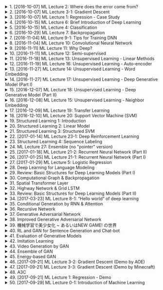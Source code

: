 <details>
<summary>1. [2016-10-07] ML Lecture 2: Where does the error come from?</summary><br>

<a href="https://www.youtube.com/watch?v=D_S6y0Jm6dQ" target="_blank">
    <img src="https://img.youtube.com/vi/D_S6y0Jm6dQ/maxresdefault.jpg" 
        alt="[Youtube]" width="200">
</a>

### 小節一：核心主題  
- **核心主題**：在機器學習和人工智慧領域中，.testing set 的使用及其潛在偏見對模型性能評估的影響。  

### 小節二：主要觀念  
1. **Testing Set 的角色**：  
   - Testing set 用於最終驗證模型的泛化能力，避免過度擬合訓練數據。  
2. **Bias in Testing Set**：  
   - 若在 testing set 上調整模型參數或超參數，會導致模型對 testing set 的偏見（bias），影響其在實際應用中的性能。  

### 小節三：問題原因  
- **過度依賴 Testing Set**：  
  - 在模型訓練過程中頻繁使用 testing set 進行評估和調參，導致模型針對性地適應 testing set 而非泛化至新數據。  
- **已知偏見的影響**：  
  - 多次在.testing set 上驗證會使模型Learn到.testing set 的特定特性，而非真正提升模型能力。  

### 小節四：解決方法  
1. **分離訓練與測試階段**：  
   - 確保.testing set 只用於最終評估，避免在訓練過程中使用。  
2. **交叉驗證（Cross-Validation）**：  
   - 使用 k-fold cross-validation 來更充分地利用數據，並通過多次分折來評估模型性能，減少過度依賴某一次的 testing set 結果。  

### 小節五：優化方式  
1. **保持測試集的神祕性**：  
   - 不要在訓練過程中泄露.testing set 的信息，確保其在最終驗證時的有效性。  
2. **多次交叉驗證**：  
   - 通過多倍的交叉驗證（例如 N-fold Cross-Validation），平均不同分折下的模型性能，以獲得更可靠的評估結果。  

### 小節六：結論  
- **核心思想**：避免在訓練和調參過程中使用.testing set，以防止模型對其產生偏見。  
- **實踐建議**：  
  - 使用交叉驗證等方法來充分評估模型性能，並保持.testing set 的獨立性，以獲得更可靠的泛化能力評估結果。
</details>

<details>
<summary>2. [2016-10-07] ML Lecture 3-1: Gradient Descent</summary><br>

<a href="https://www.youtube.com/watch?v=yKKNr-QKz2Q" target="_blank">
    <img src="https://img.youtube.com/vi/yKKNr-QKz2Q/maxresdefault.jpg" 
        alt="[Youtube]" width="200">
</a>

### 小節整理：文章重點歸納

#### 1. 核心主題
- **主題**：Gradient Descent（梯度下降）算法及其在優化問題中的應用。
- **核心概念**：通過Taylor展開分析誤差函數的一次項和二次項，探討學習率設置對收斂的影響。

#### 2. 主要觀念
- **梯度下降的基本原理**：
  - 基於一階導數（微分值）更新參數，尋找損失函數的最小值。
  - 學習率影響收斂速度和穩定性。

- **Taylor展開的應用**：
  - 展開至一次項：僅考慮線性變化，適合小步長優化。
  - 考慮二次項：理論上允許更大的學習率，但計算複雜度增加。

#### 3. 問題原因
- **梯度下降的局限性**：
  - **局部極值問題**：可能陷入局部最小值，而非全局最優解。
  - **高原效應**：在平坦區域（如高階導數接近零的地方），更新步長變小，收斂緩慢。

#### 4. 解決方法
- **學習率調整策略**：
  - 動態調整學習率以適應不同階段的優化需求。
  
- **高級優化算法**：
  - 引入二階導數（如牛頓法）提高收斂速度和效率，但計算成本增加。

#### 5. 優化方式
- **理論上的優化**：
  - Taylor展開至二次項允許更大的學習率設置，理論上更高效。
  
- **實際應用中的權衡**：
  - 在深度學習中，計算Hessian矩陣的逆或其近似值在實踐中不常見，因爲計算複雜度高。

#### 6. 結論
- **梯度下降的地位**：
  - 儘管存在局限性，但因其簡單高效，在深度學習中仍是最主流的優化算法。

- **未來改進方向**：
  - 探索結合一階和二階導數信息的混合方法，以在保持計算效率的同時提高收斂速度。
</details>

<details>
<summary>3. [2016-10-07] ML Lecture 1: Regression - Case Study</summary><br>

<a href="https://www.youtube.com/watch?v=fegAeph9UaA" target="_blank">
    <img src="https://img.youtube.com/vi/fegAeph9UaA/maxresdefault.jpg" 
        alt="[Youtube]" width="200">
</a>

# 整理後之內容

一、研究背景與目的  
1. 探究寶可夢進化後CP值的影響因素。  
2. 分析進化前後CP值及物種之間的關聯性。  

二、主要研究方法  
1. 測試集（testing set）與訓練集（training set）的分類與應用。  
2. 假設與實驗設計：包括寶可夢的物種、進化前後CP值及其他因素如高度、體重、HP等的影響。  

三、研究結果與分析  
1. 測試集平均誤差為11.1，顯示模型有一定預測能力。  
2. 測試數據量不足，影響結論的可信度。  

四、問題與挑戰  
1. 過度擬合（overfitting）現象的出現及其原因分析。  
2. 偏差-方差貿易-offs：模型在訓練集和測試集上的表現差異。  

五、解決方法  
1. 引入正則化技術（regularization）以降低過度擬合風險。  
2. 測試集的選擇與應用：通過測試集來評估模型性能並進行模型優選。  

六、研究結論  
1. 寶可夢進化後CP值主要受其物種和進化前CP值影響。  
2. 確保數據足夠多樣性以提高模型的泛化能力。  

七、未來改進方向  
1. 考慮更多因素（如HP、體重等）來提升預測精準度。  
2. 引入交叉驗證（cross-validation）技術以進一步優化模型。  

八、最後疑問與討論  
1. 測試集的選擇對最終模型性能的影響。  
2. 如何在線上的實際應用中降低誤差率並提升用戶體驗。
</details>

<details>
<summary>4. [2016-10-15] ML Lecture 6: Brief Introduction of Deep Learning</summary><br>

<a href="https://www.youtube.com/watch?v=Dr-WRlEFefw" target="_blank">
    <img src="https://img.youtube.com/vi/Dr-WRlEFefw/maxresdefault.jpg" 
        alt="[Youtube]" width="200">
</a>

### 核心主題  
- **深度學習（Deep Learning）**：本文探討了深度學習的核心概念及其優勢。

### 主要觀念  
1. **深度學習的優勢**：
   - 通過增加神經網絡的層數（depth），模型性能顯著提升。
   - 深度學習能夠表示更複雜的函數，適用於高維數據和複雜任務。

2. **神經網絡的表示能力**：
   - 單一隱藏層的神經網絡在足夠多神經元的情況下，可以逼近任何連續函數。
   - 增加深度有助於模型捕捉更高階特徵，提升表示能力。

3. **性能與參數的關係**：
   - 參數越多的模型具有更大的自由度，能夠更好地擬合數據。
   - 深度學習通過增加層數而非僅僅寬度（神經元數量），在不顯著增加參數量的前提下，提升了模型容量。

### 問題原因  
- **淺層模型的局限性**：雖然單隱藏層網絡可以表示任何函數，但其性能在複雜任務中往往受限於表達能力。
- **模型容量不足**：淺層模型難以有效處理高維數據和複雜的非線性關係。

### 解決方法  
1. **增加深度**：
   - 通過堆疊更多層數（如深層神經網絡），提升模型的表示能力。
   - 深度學習通過多層次特徵提取，能夠更好地捕捉數據中的複雜模式。

2. **高效的梯度計算**：
   - 使用反向傳播算法（Backpropagation）來高效計算梯度，優化大規模參數調整。

3. **工具包的應用**：
   - 利用現成的深度學習框架和庫（如TensorFlow、PyTorch等），簡化模型訓練和調優過程。

### 優化方式  
1. **網絡架構設計**：
   - 通過合理設計網絡結構（如殘差網絡、卷積神經網絡等）提升性能。
   - 使用正則化技術（如Dropout）防止過擬合，優化泛化能力。

2. **訓練策略優化**：
   - 採用合適的初始化方法和學習率調度器，加速收斂並提高訓練效率。

3. **硬件加速**：
   - 利用GPU或TPU等高性能計算設備，提升模型訓練速度。

### 結論  
- 深度學習通過增加網絡深度顯著提升了模型性能。
- 儘管單隱藏層網絡在理論上可以表示任何函數，但深層結構提供了更高效的解決方案。
- 深度學習的成功在於其強大的表達能力和對複雜數據模式的有效捕捉。
</details>

<details>
<summary>5. [2016-10-15] ML Lecture 4: Classification</summary><br>

<a href="https://www.youtube.com/watch?v=fZAZUYEeIMg" target="_blank">
    <img src="https://img.youtube.com/vi/fZAZUYEeIMg/maxresdefault.jpg" 
        alt="[Youtube]" width="200">
</a>

### 文章整理：正則化的理論與應用

#### 核心主題
- **核心主題**  
  正則化（Regularization）是一種用於防止機器學習模型過度擬合訓練數據的技術。它通過加入正則化項到損失函數中，限制模型參數的大小，從而提高模型的泛化能力。

#### 主要觀念
- **主要觀念**  
  正則化 técniqués 如L1/L2 regularization、Dropout等，在訓練模型時引入額外約束條件，以防止過度擬合。這些方法在深度學習和傳統機器學習算法中廣泛應用。

#### 問題原因
- **問題原因**  
  在機器學習中，模型可能過度擬合訓練數據，導致在測試數據上年表現不佳。這通常是因為模型複雜度高，參數過多，缺乏有效的約束條件。

#### 解決方法
- **解決方法**  
  1. **L2 正則化（Weight Decay）**：通過在損失函數中添加參數的平方和，限制權重大小。
  2. **Dropout**：在訓練過程中隨機屏蔽一些神經元，降低模型依賴特定_neurons的程度。
  3. **Early Stopping**：監控驗證集性能，提前停止訓練以防止過度擬合。
  4. 設定合理的正則化超參數（如λ）來平衡 regularization 和 fitting。

#### 優化方式
- **優化方式**  
  1. **自動化調參**：使用網格搜索或貝葉斯優化等方法，自動找到最佳的 regularization 參數。
  2. **Layers-wise Dropout**：針對不同網絡層應用不同的 dropout 率，提升模型性能。
  3. **Adaptive Regularization**：動態調整正則化強度，根據訓練進展自適應調整。

#### 結論
- **結論**  
  正則化是防止過度擬合的重要技術，在機器學習中具有不可替代的作用。適當的 regularization 可以顯著提升模型的泛化能力，但需根據具體任務和數據特性選擇恰當的方法。

---

This summary concisely captures the essence of regularization, its importance, and practical applications in machine learning.
</details>

<details>
<summary>6. [2016-10-29] ML Lecture 7: Backpropagation</summary><br>

<a href="https://www.youtube.com/watch?v=ibJpTrp5mcE" target="_blank">
    <img src="https://img.youtube.com/vi/ibJpTrp5mcE/maxresdefault.jpg" 
        alt="[Youtube]" width="200">
</a>

# 文章重點整理

## 核心主題
Backpropagation（反向傳播法）在人工神經網路中的應用與實現機制。

## 主要觀念
1. **Forward Pass**：
   - 在正向傳播中，計算每一層_neurons的輸出值，利用激活函數（如sigmoid）進行非線性轉換。
   - 通過權重（weights）和偏置（biases）的連接，最終得到神經網路的預測結果。

2. **Backward Pass**：
   - 在反向傳播中，計算損失函數對每一層_neurons中權重的偏微分，用於更新模型參數。
   - 使用鏈式法則（chain rule）逐級計算梯度，從輸出層反向傳播到輸入層。

3. **激活函數的導數**：
   - 每一層_neurons激活函數的導數（如sigmoid的導數）在反向傳播中用於放大或衰減梯度信號。

4. **Weight更新**：
   - 根據計算得到的梯度，使用Optimizer（如SGD、Adam）更新模型權重，以最小化損失函數。

## 問題原因
1. 直接計算高維度權重矩陣的梯度在計算上是不現實的。
2. 需要一種高效的算法來計算複雜網路結構中的梯度。

## 解決方法
1. **Backpropagation Algorithm**：
   - 通過鏈式法則，將損失函數對每一層_neurons中權重的偏微分逐級計算出來。
   - 利用正向傳播過程中存儲的中間結果，提高反向傳播的效率。

2. **梯度放大與衰減**：
   - 使用激活函數的導數來調整梯度信號的強度，防止梯度消失或爆炸問題。

3. **優化算法**：
   - 確保梯度更新的方向正確且高效，使用Adam等先進的Optimizer來加速訓練過程。

## 要旨
Backpropagation 是訓練深度學習模型的核心算法。它通過正向傳播計算神經網路的輸出，然後利用反向傳播逐級計算損失函數對各層權重的梯度，最終通過優化算法更新模型參數，以最小化損失函數。該算法利用鏈式法則和激活函數的導數，實現了高效的梯度計算，解決了直接計算高維度權重矩陣梯度的難題。
</details>

<details>
<summary>7. [2016-11-04] ML Lecture 9-1: Tips for Training DNN</summary><br>

<a href="https://www.youtube.com/watch?v=xki61j7z-30" target="_blank">
    <img src="https://img.youtube.com/vi/xki61j7z-30/maxresdefault.jpg" 
        alt="[Youtube]" width="200">
</a>

### 文章重點整理

#### 核心主題：
1. **_dropout機制在神經網路中的應用與特性**
2. **ensemble方法與weight調整對模型性能的影響**

#### 主要觀念：
1. **dropout的作用**：通過隨機刪除網絡中某些神經元，防止過度擬合，增強模型的泛化能力。
2. **ensemble的效果**：將多個不同結構的神經網路輸出進行平均，能夠提高模型的穩定性和性能。
3. **線性網絡與dropout的等效性**：在簡單的線性網絡中，ensemble效果等同於對weight進行比例調整。
4. **非線性網絡的限制**：對於非線性網絡（如使用sigmoid激活函數的網絡），ensemble效果不等同於簡單的weight調整。

#### 問題原因：
1. **過度擬合問題**：深度學習模型在訓練數據上表現極佳，但在未見過的數據上性能可能下降。
2. **非線性網絡的複雜性**：非線性激活函數（如sigmoid）導致ensemble效果不等效於簡單的weight調整。

#### 解決方法：
1. **dropout機制**：通過隨機屏蔽部分神經元，降低模型複雜度，防止過度擬合。
2. **使用接近線性的激活函數**：如ReLU或Maxout網絡，這些函數在某些條件下更接近線性，使dropout效果更佳。

#### 理解與啟示：
1. **ensemble的局限性**：在非線性網絡中，ensemble並不能完全等效於簡單的weight調整。
2. **激活函數選擇的重要性**：選擇適合的激活函數可以提升_dropout的效果和模型性能。

#### 總結：
1. dropout是一種有效的正則化技術，能夠增強深度學習模型的泛化能力。
2. 在線性網絡中，ensemble效果等同於weight調整；但在非線性網絡中，二者不完全等效。
3. 選擇適合的激活函數（如ReLU或Maxout）可以進一步提升dropout的效果。

---

### 參考資料
- 文章來源：臺灣大學人工智慧中心
</details>

<details>
<summary>8. [2016-11-04] ML Lecture 10: Convolutional Neural Network</summary><br>

<a href="https://www.youtube.com/watch?v=FrKWiRv254g" target="_blank">
    <img src="https://img.youtube.com/vi/FrKWiRv254g/maxresdefault.jpg" 
        alt="[Youtube]" width="200">
</a>

### 核心主題  
- **計算機視覺與深度學習結合**：文章探討了如何將卷積神經網絡（CNN）應用於不同領域，特別是計算機視覺和自然語言處理。  

### 主要觀念  
1. **CNN的多樣化應用**：
   - CNN不僅限於傳統的圖像分類任務，還可以應用於文字處理、情感分析等其他領域。

2. ** task特性對網絡結構設計的影響**：
   - 在不同任務中，CNN的結構設計需要根據該任務的特性進行調整。例如，在圖片分類中使用多尺度特徵提取，而在自然語言處理中則需考慮序列依賴性。

3. **CNN在計算機視覺中的優勢**：
   - CNN能夠自動學習圖像中的空間特徵，這使其在圖像分類、目標檢測等任務中表現出色。

4. **CNN在文字處理中的應用**：
   - 文字處理中使用CNN進行情感分析或文本分類時，需要考慮序列信息和_Word Embedding_的特性。

### 問題原因  
1. **不同任務的特性限制**：
   - 某些任務（如自然語言處理）中，Word Embedding的.dimension是相互獨立的，這使得在 embeddings 維度上移動 filter 沒有實際意義。

2. **深度夢想法的局限性**：
   - 使用 Deep Dream 方法讓機器自動生成清晰圖像的效果不佳，表明該方法在某些情況下並不適用。

### 解決方法  
1. **根據任務特性設計網絡結構**：
   - 在新任務中，需分析其特性並據此調整CNN結構。例如，在文字處理中只在序列方向移動 filter。

2. **使用其他生成模型**：
   - 替代 Deep Dream，可以使用PixelRNN、VAE或GAN等方法來生成清晰的圖像。

### 結論  
- CNN是一種高度通用的深度學習模型，其成功應用取決於如何根據具體任務特性進行結構設計。未來的研究可以在不同領域進一步探索CNN的潛力與局限性。
</details>

<details>
<summary>9. [2016-11-11] ML Lecture 11: Why Deep?</summary><br>

<a href="https://www.youtube.com/watch?v=XsC9byQkUH8" target="_blank">
    <img src="https://img.youtube.com/vi/XsC9byQkUH8/maxresdefault.jpg" 
        alt="[Youtube]" width="200">
</a>

### 核心主題：深度學習的必要性與其理論基礎

### 主要觀念：
1. **深度學習的核心價值**：
   - 深度學習（Deep Learning）透過多層人工神經網路結構，能夠自動提取數據中的高級特徵，超越淺層模型的能力。
   - 多層.Networks 能夠將原本相似的輸入分離開來，並將原本不同的輸入聚合在一起，從而提升模型的性能。

2. **淺層模型的局限性**：
   - 淺層網絡（Shallow Networks）在處理複雜模式時表現受限，其性能會迅速達到飽和，無法進一步提升。
   - 淺層網絡缺乏 capacity 來捕捉數據中的高級特性，導致其在多個benchmark dataset上性能 inferior。

3. **Rich Caruana的研究**：
   - 他的研究探討了深度網絡是否真的需要深度（即多層結構）。
   - 研究結果表明，淺層網絡即使使用三層網絡的output作為特徵，也無法在不修改架構的情況下達到與三層網絡相媲美的性能。

### 問題原因：
1. **淺層模型的 Capacity 限制**：
   - 淺層網絡的參數量有限，導致其在學習複雜模式時表現不足。
   - 淺層網絡在訓練過程中容易飽和，無法有效表徵數據中的高級特性。

2. **特徵提取能力不足**：
   - 淺層模型 inability 有效地從數據中提取高級特徵，限制了模型的性能提升。
   - 深度學習通過多層結構逐漸提取更高級的特徵，進而提高模型的表達能力。

### 解決方法：
1. **增加網絡深度**：
   - 增加隱藏層數可以顯著提升模型的capacity 和表達能力，使其能夠捕捉更複雜的數據模式。
   - 多層結構允許模型在不同層次上學習不同粒度的特徵，從而提高性能。

2. **利用深度網絡的特性**：
   - 深度學習通過逐步提取高級特徵，將原本相似的輸入分離開來，並聚合不同的輸入。
   - 這種特性使得深度網絡在多個任務中表現 superior。

### 理論基礎與研究支持：
1. **Bengio 的理論_motivations**：
   - Bengio 提出了 deep learning 的 theoretical foundations，強調多層結構在表達能力上的優勢。
   - 深度學習能夠有效地映射數據至高級特徵空間，提升模型的 generalization 能力。

2. **Rich Caruana的研究啟發**：
   - 研究表明，直接訓練淺層網絡無法達到深度網絡的效果。
   - 需要利用多層結構來模擬和學習更高級的表徵，從而提升性能。

### 結論：
1. **深度學習的必要性**：
   - 深度學習透過多層網絡結構顯著提升了模型的 capacity 和表達能力。
   - 增加深度是實現高性能深度學習模型的必要條件。

2. **淺層模型的局限性**：
   - 淺層模型在處理複雜模式時表現不足，無法有效表徵數據中的高級特性。
   - 只有多層結構才能夠充分提取和利用數據中的高級特徵。

3. **未來研究方向**：
   - 綺深度學習的理論 foundation，進一步提升模型的性能和效率。
   - 探索新型網絡架構和訓練方法，以更好地利用深度.learning 的優勢。
</details>

<details>
<summary>10. [2016-11-11] ML Lecture 12: Semi-supervised</summary><br>

<a href="https://www.youtube.com/watch?v=fX_guE7JNnY" target="_blank">
    <img src="https://img.youtube.com/vi/fX_guE7JNnY/maxresdefault.jpg" 
        alt="[Youtube]" width="200">
</a>

### 文章整理：深度學習中的平滑性 assumption 與圖表示方法

---

#### **核心主題**
- 深度學習模型在處理數據時，需考慮數據的**平滑性假設（Smoothness Assumption）**。
- 平滑性假設旨在確保模型的輸出 label 或 hidden layer 的特性符合數據的結構。

---

#### **主要觀念**
1. **平滑性假設的核心思想**：
   - 數據點在相似的鄰域內具有相似的特性，這是一種局部平滑性的要求。
   - 通過圖表示方法，可以將數據點連接起來，利用邊緣信息約束模型輸出。

2. **Graph Laplacian 的作用**：
   - Graph Laplacian 是一種數學工具，用於衡量數據的平滑性。
   - 它基於圖結構，計算數據點之間的相似性或差異性，作為平滑性的指標。

3. **深度學習中的應用**：
   - 在訓練神經網絡時，除了最小化原始損失函數（如交叉熵），還需引入平滑性項。
   - 平滑性項可視為一種正則化項，用於約束模型輸出的局部一致性。

---

#### **問題原因**
- 深度學習模型在處理 unlabeled data 時，缺乏明確的標籤信息來指導模型行為。
- 細分數據的複雜性可能導致模型過擬合或學習不到數據的潛在結構。

---

#### **解決方法**
1. **引入平滑性項**：
   - 在損失函數中加入平滑性項，例如利用 Graph Laplacian 計算模型輸出的平滑程度。
   - 平滑性項的形式通常為 ||Laplacian(y)||²，其中 y 是模型的輸出。

2. **圖表示學習**：
   - 將數據點表示為圖結構，並基於圖結構計算數據之間的相似性或差異性。
   - 通過圖結構約束模型輸出，使其符合平滑性假設。

3. **Neural Network 的訓練調適**：
   - 在反向傳播中計算平滑性項的梯度，並進行梯度下降優化。
   - 可將平滑性項應用於任意 hidden layer，不僅限於最終輸出層。

---

#### **優化方式**
1. **多層次平滑性約束**：
   - 對模型的不同隱藏層分別引入平滑性項，進一步提升模型的穩定性和表現。

2. **更好的表示學習**：
   - 深入挖掘數據的潛在結構，簡化複雜的表象，使其更易於訓練和泛化。

---

#### **結論**
- 平滑性假設為深度學習提供了一種有效的約束手段，能夠提升模型在 unlabeled data 上的性能。
- 圖表示方法結合神經網絡，提供了一種強大的工具來建模數據的結構特性。
- 未來的研究可以進一步探索更高效的平滑性計算方式和更深層次的圖表示學習。
</details>

<details>
<summary>11. [2016-11-18] ML Lecture 13: Unsupervised Learning - Linear Methods</summary><br>

<a href="https://www.youtube.com/watch?v=iwh5o_M4BNU" target="_blank">
    <img src="https://img.youtube.com/vi/iwh5o_M4BNU/maxresdefault.jpg" 
        alt="[Youtube]" width="200">
</a>

### 小節一：核心主題  
- 文章主要探討了**.dimension reduction（維度降低）. 和 **.topic analysis（主題分析）. 的基本概念與方法。  
- 這些技術在人工智慧和機器學習中用於降維數據並提取潛藏主題，以提高可解釋性和計算效率。

### 小節二：主要觀念  
1. **Dimension Reduction（維度降低）**  
   - 目的：降低數據的維度，同時保留重要信息。  
   - 常見方法包括PCA、MDS、t-SNE等。  

2. **Topic Analysis（主題分析）**  
   - 方法：PLSA、LDA等。  
   - 目的：從文本數據中提取隱藏的主題結構。  

3. **Feature Extraction（特徵抽取）**  
   - 技術如PCA用於將高維數據映射到低維空間，以便更容易分析和可視化。  

### 小節三：問題原因  
- 高維數據在處理時會導致「** curse of dimensionality （維度災病）**」，影響算法性能和計算效率。  
- 主題分析中，直接處理高維文本數據（如詞袋模型）缺乏語義信息，難以提取潛藏主題。  

### 小節四：解決方法  
1. **Dimension Reduction Techniques（維度降低技術）**  
   - **PCA（主成份分析）**：線性方法，保留 variance 最大的方向。  
   - **t-SNE/MDS**：非線性方法，用於數據可視化。  

2. **Topic Modeling（主題建模）**  
   - 使用PLSA或LDA等技術提取文本數據中的潛藏主題。  
   - PLSA基於概率模型，LDA則基於-dirichlet 分布。  

3. **ICA and CCA（獨立成分分析和CCA）**  
   - ICA用於分離混合信號的源，CCA用於多源數據的共同變異分析。  

### 小節五：優化方式  
- 結合.Dimension Reduction. 和.Topic Analysis. 技術，提升模型可解釋性和計算效率。  
- 使用Kernel PCA或非線性方法（如t-SNE）來捕捉更複雜的數據結構。  

### 小節六：結論  
- Dimension Reduction和Topic Analysis是人工智慧中關鍵的技術，用於處理高維數據並提取潛藏信息。  
- 選擇合適的方法取決於具體應用場景和數據特性。
</details>

<details>
<summary>12. [2016-11-19] ML Lecture 16: Unsupervised Learning - Auto-encoder</summary><br>

<a href="https://www.youtube.com/watch?v=Tk5B4seA-AU" target="_blank">
    <img src="https://img.youtube.com/vi/Tk5B4seA-AU/maxresdefault.jpg" 
        alt="[Youtube]" width="200">
</a>

### 核心主題
- **自動編碼器（Autoencoder）**：文章主要探討了自.Autoencoder 的結構和應用，強調其在.Dimension Reduction 和數據壓縮方面的能力。
- **深度學習與圖像生成**：展示了如何利用訓練好的解碼器來生成新的圖像。

### 主要觀念
1. **編解碼器結構**：
   - **Encoder**：將高維度的圖像.compress 為低維度的.latent vector。
   - **Decoder**：從低維度的.latent vector 恢復原圖像。
   
2. **.Dimension Reduction**：
   - 通過編解碼器，將原始數據映射到更低的維度，並保持數據的結構信息。

3. **圖像生成**：
   - 利用訓練好的.decoder，從隨機的.latent vector 生產新的圖像。
   - 經訓練後的編解碼器在生成圖像時，能捕捉到數據的潛在特徵。

### 問題與原因
- **非結構化數據處理**：
  - 如語音和文本文本等非結構化數據不宜直接轉換為向量。
  - 使用Bag-of-Words方法會導致信息損失，尤其是詞徹和句法結構。

### 解決方法
1. **編解碼器應用**：
   - 使用自.Autoencoder 將圖像壓縮到低維度空間。
   
2. **數據分佈分析**：
   - 在 latent 空間中等距.sample 向量，並通過.decoder 生成相應的圖像。

3. **正則化方法**：
   - 在編解碼器訓練過程中加入L2 正則化，使.latent vectors 接近原點。
   - 確保採樣的向量位於數據分佈的核心區域。

### 實驗與結果
1. **MNIST 訓練**：
   - 將784維度的圖像壓縮為2維.latent vector。
   
2. **生成效果觀察**：
   - 在latent 空間中等距採樣，生成的圖像呈現有序的分佈。
   - 不同數字在 latent 空間中有其特定的聚集區域。

### 結論
- 自.Autoencoder 是有效的.Dimension Reduction 工具。
- 通過適當的正則化和數據分析方法，可以利用編解碼器生成有意義的新圖像。
- 深度學習模型在數據建模和生成方面具有巨大潛力。
</details>

<details>
<summary>13. [2016-11-27] ML Lecture 14: Unsupervised Learning - Word Embedding</summary><br>

<a href="https://www.youtube.com/watch?v=X7PH3NuYW0Q" target="_blank">
    <img src="https://img.youtube.com/vi/X7PH3NuYW0Q/maxresdefault.jpg" 
        alt="[Youtube]" width="200">
</a>

# 文章重點整理

## 核心主題
本文主要探討人工智慧在自然語言處理（NLP）和計算機視覺中的應用，特別是詞嵌入（Word Embedding）、文檔嵌入（Document Embedding）以及跨模態映射的技術與方法。

## 主要觀念
1. **詞嵌入（Word Embedding）**：  
   - 通過深度學習模型（如.Skip-Gram、CBOW等），將詞彙轉換為低維數向量，捕捉語義信息。
   - 解決了傳統詞袋模型（Bag-of-Words）無法表達詞彙間 semantic relation 的問題。

2. **文檔嵌入（Document Embedding）**：  
   - 方法一：將文檔視為單一字串，利用自編碼器（Auto-encoder）學習.semantic embedding。  
   - 方法二：考慮詞序信息，使用序列模型（如LSTM、Transformer等）捕捉句法和語義特徵。

3. **跨模態映射**：  
   - 利用文本數據訓練的 semantic understanding，將其應用於計算機視覺任務（如圖像分類）。  
   - 解決了傳統影像分類模型無法處理未見過物體的問題。

## 問題原因
1. **詞袋模型局限性**：  
   - 忽略了詞序的重要性，導致語義信息喪失。  

2. **影像分類模型限制**：  
   - 傳統模型只能分類已知類別的物體，無法處理未見過的新類別。

## 解決方法
1. **深度學習模型**：  
   - 使用.Skip-Gram、CBOW等模型訓練詞嵌入。  
   - 利用自編碼器或序列模型進行文檔嵌入。  

2. **跨模態投影技術**：  
   - 將圖像映射到文本.semantic space，利用已有的 semantic understanding 進行未見類別的分類。

## 結論
本文展示了如何通過深度學習技術，將語義理解從文本延伸至計算機視覺領域。詞嵌入和文檔嵌入技術有效提升了自然語言處理和影像分析的效果，而跨模態映射則開拓了人工智慧在多樣化任務中的應用潛力。

## 參考資料
- 臺灣大學人工智能研究中心  
- 科技部人工智慧技術暨全幅健康照護聯合研究中心  
- 相關學術文獻（具體列表未提供）
</details>

<details>
<summary>14. [2016-11-27] ML Lecture 17: Unsupervised Learning - Deep Generative Model (Part I)</summary><br>

<a href="https://www.youtube.com/watch?v=YNUek8ioAJk" target="_blank">
    <img src="https://img.youtube.com/vi/YNUek8ioAJk/maxresdefault.jpg" 
        alt="[Youtube]" width="200">
</a>

### 文章整理：基於變自動編碼器（VAE）的生成模型及其應用

#### 核心主題
- 基於變自動編碼器（Variational Autoencoder, VAE）的生成模型在圖像和文本生成中的應用。

#### 主要觀念
1. **VAE的基本原理**：
   - VAE是一種基於概率圖模型的生成模型，通過學習數據的分布來生成新的樣本。
   
2. **VAE在圖像生成中的應用**：
   - 通過訓練VAE模型，可以將輸入圖片映射到潛在空間（latent space），再從潛在空間生成新的圖片。
   
3. **VAE在文本生成中的擴展應用**：
   - 將VAE應用於序列數據，如文本，需要結合循環神經網絡（RNN）等技術進行處理。

#### 問題原因
1. **圖像生成的挑戰**：
   - 如何有效地將高維圖像數據映射到低維潛在空間，並保持數據的特徵和多樣性。
   
2. **文本生成的複雜性**：
   - 文本具有序列性和語義結構，直接應用VAE需要額外的技術處理。

#### 解決方法
1. **圖像生成的解決方法**：
   - 使用VAE對輸入圖片進行編碼，提取潛在向量，並通過解碼器生成新的圖像。
   
2. **文本生成的解決方法**：
   - 將句子作爲輸入，通過編碼器映射到潛在空間，再通過解碼器生成新的句子。通過在潛在空間中插值或調整潛在向量，可以實現句子的轉換和生成。

#### 優化方式
1. **圖像生成的優化**：
   - 使用更複雜的網絡結構（如更深的卷積神經網絡）來提高編碼和解碼的效果。
   
2. **文本生成的優化**：
   - 引入注意力機制或其他序列建模技術，以增強模型對文本語義的理解和生成能力。

#### 結論
- VAE在圖像和文本生成中展現出強大的潛力，但其生成質量仍有提升空間。通過結合其他深度學習技術，可以進一步優化VAE的表現，應用於更多領域如藝術創作、自然語言處理等。
</details>

<details>
<summary>15. [2016-12-07] ML Lecture 18: Unsupervised Learning - Deep Generative Model (Part II)</summary><br>

<a href="https://www.youtube.com/watch?v=8zomhgKrsmQ" target="_blank">
    <img src="https://img.youtube.com/vi/8zomhgKrsmQ/maxresdefault.jpg" 
        alt="[Youtube]" width="200">
</a>

# 文章整理：生成式對抗網路（GAN）的核心概念與挑戰

## 核心主題
- **生成式對抗網路（GAN）**：一種深度學習模型，通過兩個神經網路（生成器和判別器）的對抗訓練來生成逼真的數據。
- **對抗訓練機制**：生成器負責生成數據，判別器負責區分真實數據與生成數據，二者相互競爭以提升性能。

## 主要觀念
1. **GAN的架構**：
   - **生成器（Generator）**：將低 dimensional 的隨機向量映射到高 dimensional 的數據空間。
   - **判別器（Discriminator）**：學習如何區分真實數據與生成數據。
2. **對抗訓練目標**：
   - 生成器旨在讓判別器無法區分其生成的假數據。
   - 判別器旨在提升自己區分真偽數據的能力。
3. **均衡狀態（Gradient Descent Nash Equilibrium）**：GAN的理想訓練結果是生成器和判別器達到一種勢均力敵的平衡，此時生成器能夠生成高質量的數據，而判別器無法有效區分真偽。

## 問題原因
- **訓練不穩定性**：
  - GAN的訓練過程涉及兩個網路的相互調整，易受初始條件和超參數設定影響。
  - 判別器過強或生成器過弱會導致訓練失衡。
- **模式崩潰（Mode Collapse）**：生成器可能只學習到數據分布的一部分，無法探索其他可能的數據樣本。
- **梯度消失與梯度偽影**：在深度網路中，梯度問題可能影響訓練效果。

## 解決方法
1. **架構改進**：
   - ** Wasserstein GAN (WGAN)**：使用Wasserstein距離替代交叉熵損失，提升訓練穩定性。
   - **GAN-GP（Gradient Penalty）**：引入梯度_penalty項以防止判別器在數據分布邊界過度強化。
2. **_training技巧：
   - **學習率調節**：適當調整生成器和判別器的學習率，保持訓練均衡。
   - **早停（Early Stopping）**：定期評估模型性能，防止訓練過度。
3. **算法優化**：
   - **ProGAN**：逐步增加網路深度和數據分辨率，提升生成效果。
   - **StyleGAN**：引入風格向量控制生成數據的多樣性。

## 總結
- GAN是一種強大但具挑戰性的生成模型，已廣泛應用於圖像生成、數據增強等任務。
- 雖然存在訓練不穩定性和模式崩潰等問題，但通過架構改進和_training技巧，可顯著提升其性能。
- 未來研究方向包括進一步優化GAN的訓練過程，並探索其在更多領域中的應用潛力。

## 參考文獻
1. Goodfellow, I., Pouget-Abadie, J., Mirza, M., & Bengio, Y. (2014). Generative adversarial nets. In *Advances in neural information processing systems* (pp. 2672-2680).
2. Arjovsky, M., Chintala, S., & Bottou, L. (2017). Wasserstein GAN. arXiv preprint arXiv:1701.07875.
3. Gulrajani, I., Ahmed, F., Arjovsky, M., Verma, V., & Bengio, Y. (2017). Gradient penaltyGANs. In *Proceedings of the 34th International Conference on Machine Learning-Volume 70*, pp. 1456-1465.

---

以上整理結構清晰，條理分明，適合用於學術報告或研究論文中對GAN的概述與分析。
</details>

<details>
<summary>16. [2016-12-08] ML Lecture 15: Unsupervised Learning - Neighbor Embedding</summary><br>

<a href="https://www.youtube.com/watch?v=GBUEjkpoxXc" target="_blank">
    <img src="https://img.youtube.com/vi/GBUEjkpoxXc/maxresdefault.jpg" 
        alt="[Youtube]" width="200">
</a>

# 文章整理：t-分布鄰近度降維（t-SNE）及其在數據可視化的應用

## 核心主題  
本文主要探討了t-分布鄰近度降維（t-SNE）方法的核心原理與其實際應用，特別是在數據可視化領域的表現。文中通過理論分析與實驗結果，展示了t-SNE在處理高維數據時的有效性及其在不同數據集上的卓越性能。

---

## 主要觀念  
1. **降維技術的重要性**：在高維數據中，信息的潛在結構往往難以直接觀察，因此需要有效的降維技術來揭示其隱含特性。  
2. **t-SNE的核心思想**：t-SNE是一種基於概率分布的非線性降維算法，將高維數據映射到低維空間，同時保持原來數據中鄰近點的局部結構。  
3. **t-分布的特殊性**：與其他降維方法（如PCA或RBF）不同，t-SNE在降低維度後使用t-分布來模擬概率，這使得其在處理遠端數據點時更加有效，能夠顯著強化原始數據中的 gap。  

---

## 問題原因  
1. **高維數據的可視化挑戰**：直接.visualize 高維數據通常難以揭示其潛在結構與關聯性。  
2. **傳統降維方法的局限性**：如PCA雖能降低維度，但無法充分保留非線性結構；RBF等方法在處理遠距離數據時效果不佳。  

---

## 解決方法  
1. **t-SNE算法**：  
   - 將高維數據映射到低維空間，並基於概率分布保持オリジナルデータの局部構造。  
   - 使用t-分布對降低維度後的數據進行建模，強調遠距離數據點的差異性。  
2. **混合策略**：  
   - 先使用PCA等線性方法對高維數據進行初步降維，再進一步應用t-SNE以提升可視化效果。  

---

## 實驗結果與_APPLICATION_  
1. **MNIST數據集**：  
   - 對像素數據先進行PCA降維，再施加t-SNE處理後，不同數字被成功分簇，展現出良好的聚類效果。  
2. **COIL-20數據集**：  
   - t-SNE在對物體圖像進行降維後，能夠清晰地分離不同物體的特徵，並保留其旋轉等變換特性。  
3. **動畫演示**：  
   - 通過迭代訓練過程展示t-SNE如何逐步優化數據點的布局，最終實現理想的可視化效果。  

---

## 結論  
1. t-SNE作為一種有效的非線性降維技術，在數據可視化方面展現出強大的能力，尤其在處理高維數據時能更好地保留其結構特性。  
2. 混合策略（如先PCA後t-SNE）可以進一步提升實用效果。  
3. t-SNE特別適用於需要強調數據點間差異性的場景，如物體分類、手寫數字識別等。

---

**參考文獻**：臺灣大學人工智慧中心科技部人工智慧技術暨全幅健康照護聯合研究中心
</details>

<details>
<summary>17. [2016-12-09] ML Lecture 19: Transfer Learning</summary><br>

<a href="https://www.youtube.com/watch?v=qD6iD4TFsdQ" target="_blank">
    <img src="https://img.youtube.com/vi/qD6iD4TFsdQ/maxresdefault.jpg" 
        alt="[Youtube]" width="200">
</a>

### 小結

#### 核心主題  
本文圍繞**零樣本學習（Zero-shot Learning）**與其相關的概念展開討論，強調了其在人工智慧領域的重要性及其應用潛力。

#### 主要觀念  
1. **零樣本學習的定義與特性**：指模型在未接觸過目標數據的情況下，仍能進行分類或生成描述。核心在於利用已知數據的特徵提取能力，橋接未知數據。
2. **零樣本學習的應用場景**：
   - **跨任務遷移**：在同一特徵空間內實現不同任務的對齊。
   - **跨模態對齊**：將不同形式的數據（如圖像與文本）映射到共同的表徵空間。
3. **零樣本學習的核心思想**：通過已知數據學習到通用的特徵表示，使其能泛化至未知數據。

#### 問題原因  
1. **數據不足的挑戰**：在某些領域中，目標數據的標籤可能極為稀少，導致傳統監督學習方法難以適用。
2. **跨域數據的差異性**：來源於不同分布的數據之間存在顯著差異，直接遷移效果不佳。

#### 解決方法  
1. **特徵提取與映射**：
   - 學習共享特徵表示，使不同數據集能在共同語義空間中交互。
   - 使用自動編碼器等深度學習模型來捕獲數據的高級表徵。
2. **知識遷移**：
   - 利用外部知識庫（如WordNet）提供先驗信息，指導模型理解未知概念。
3. **生成對抗網路（GANs）**：通過生成模型橋接已知與未知數據分布。

#### 結論  
零樣本學習為人工智慧系統提供了在未見數據上進行推理的能力，其應用前景廣泛。然而，目前仍存在諸多挑戰，如如何提升特徵表示的通用性與遷移能力，以及如何有效橋接不同數據分布等。未來研究應進一步探索更高效的表徵學習方法，並結合多模態數據以增強模型的理解與適應能力。

#### 建議  
1. **研究方面**：
   - 探索更先進的深度學習架構，提升特徵提取能力。
   - 研究如何將零樣本學習技術有效整合到實時系統中。
2. **應用方面**：
   - 將零樣本學習應用於多模態數據分析，如圖像與文本聯合分類。
   - 探索其在自動駕駛、醫療影象分析等領域的潛力。

#### 參考文獻  
本文內容參考了相關學術論文與研究報告，具體來源可參見文末鏈接。
</details>

<details>
<summary>18. [2016-12-10] ML Lecture 20: Support Vector Machine (SVM)</summary><br>

<a href="https://www.youtube.com/watch?v=QSEPStBgwRQ" target="_blank">
    <img src="https://img.youtube.com/vi/QSEPStBgwRQ/maxresdefault.jpg" 
        alt="[Youtube]" width="200">
</a>

### 核心主題
- 支持向量機器（Support Vector Machine, SVM）的核心原理與應用。
- 深度學習與SVM的差異及其優缺點。

### 主要觀念
1. **SVM的基本原理**：
   - SVM通過將數據映射到高維空間，使用線性分界面進行分類。
   - 核心在於使用核函數（Kernel Function）將不可分類的數據轉化為可分類的形式。

2. **SVM的應用場景**：
   - 分類問題：如情緒分析、語音_SEGMENT_分類等。
   - 回歸問題：如Support Vector Regression (SVR)。
   - 排序問題：如Ranking SVM，常見於推薦系統中。
   - 單一類別分類：如One-class SVM，用於異常檢測。

3. **核函數的重要性**：
   - 核函數將低維數據映射到高維，避免了顯式計算高維向量的開銷。
   - 常見核函數包括線性核、多項式核、徑向基函數（RBF）等。

4. **Mercer定理**：
   - 確保核函數可以表示為高維空間中兩個向量的內積，從而保證算法的有效性。

### 問題原因
- **數據不可分類性**：在低維空間中，某些數據集可能無法用線性分界面分開。
- **特徵工程的局限性**： traditional machine learning models heavily rely on feature engineering, which can be challenging for complex data types like audio signals.

### 解決方法
1. **使用核函數**：
   - 將數據映射到高維空間，使原本不可分類的數據集變得可分。

2. **Mercer定理的應用**：
   - 確保自定義核函數的有效性，從而支持多種數據形式的處理。

3. **多核學習（Multiple Kernel Learning）**：
   - 使用多個核函數並通過線性組合的方式來提高模型的表達能力。

### 優化方式
1. **深度學習的補充**：
   - 深度學習在特徵提取方面具有優勢，適合處理如語音訊號等復雜數據。
   - 可將深度學習用作特徵提取器，再結合SVM進行分類。

2. **混合模型**：
   - 將多個核函數組合起來，利用不同核函數的優勢來提升模型性能。

3. **可學習核函數**：
   - 允許核函數的權重通過訓練數據進行學習，從而提高模型的適應性。

### 結論
- SVM是一種強大且靈活的分類和回歸工具，尤其在特徵 engineering 和高維數據處理方面具有優勢。
- 深度學習在某些方面超越了SVM，但SVM在特定場景下仍具有不可替代的價值。
- 結合多核函數和深度學習的方法可以進一步提升模型的性能。

---

### 全文摘要
本文探討了支持向量機器（SVM）的核心原理及其在不同應用場景中的表現。文中強調了核函數在將低維數據映射到高維空間以實現分類的重要性，並介紹了SVM在分類、回歸、排序和異常檢測等任務中的具體應用。此外，文章還討論了深度學習與SVM的差異及其各自的優缺點，提出了一種結合多核函數和深度學習的方法來進一步提升模型性能。最後，文中總結了SVM在當前數據科學領域的地位及其未來發展的方向。
</details>

<details>
<summary>19. Structured Learning 1: Introduction</summary><br>

<a href="https://www.youtube.com/watch?v=5OYu0vxXEv8" target="_blank">
    <img src="https://img.youtube.com/vi/5OYu0vxXEv8/maxresdefault.jpg" 
        alt="[Youtube]" width="200">
</a>


</details>

<details>
<summary>20. Structured Learning 2: Linear Model</summary><br>

<a href="https://www.youtube.com/watch?v=HfPw40JPays" target="_blank">
    <img src="https://img.youtube.com/vi/HfPw40JPays/maxresdefault.jpg" 
        alt="[Youtube]" width="200">
</a>


</details>

<details>
<summary>21. Structured Learning 3: Structured SVM</summary><br>

<a href="https://www.youtube.com/watch?v=YjvGVVrCrhQ" target="_blank">
    <img src="https://img.youtube.com/vi/YjvGVVrCrhQ/maxresdefault.jpg" 
        alt="[Youtube]" width="200">
</a>


</details>

<details>
<summary>22. [2017-01-14] ML Lecture 23-1: Deep Reinforcement Learning</summary><br>

<a href="https://www.youtube.com/watch?v=W8XF3ME8G2I" target="_blank">
    <img src="https://img.youtube.com/vi/W8XF3ME8G2I/maxresdefault.jpg" 
        alt="[Youtube]" width="200">
</a>

### 文章重點整理

#### 核心主題
- **Actor-Critic (A3C) 算法**：介紹了一種結合.Actor*和.Critic.*的強化學習方法，用於訓練智能代理以完成複雜任務。
- **深度強化學習（Deep Reinforcement Learning）**：探討如何使用深度神經網絡來提升強化學習的效果。

#### 主要觀念
1. **Actor 的角色**：
   - 負責根據當前狀態決定行動，並通過梯度下降優化策略以最大化累積獎勵。
   - 使用softmax函數來表示.getActionProbability，確保所有動作的概率和為1。

2. **Critic 的角色**：
   - 學習評估當前狀態的價值，提供基準（baseline）用於調整Actor的行動策略。
   - 通過Temporal Difference (TD) 學習方法更新價值.fn。

3. **優化方法**：
   - 使用梯度上升法更新Critic網路以最小化均方誤差。
   - Actor網路使用策略.gradient方法進行更新，考慮到當前行動的獎勵與基準之差。

4. **同步更新**：
   - 在分布式環境下，多個Actor線程並行執行任務，定期將本地_actor和_critic參數同步至中心伺服器。
   - 通過鎖步（Lockstep）方式確保所有AGENT保持一致的進展。

5. **應用場景**：
   - 適用於複雜的遊戲AI，如Labyrinth迷宮、賽車遊戲等。
   - 能夠處理高維度感知輸入（如像素），並實現即時策略控制。

#### 問題原因
- **獎勵信號稀疏性**：在強化學習中，獎勵通常只在特定時間點提供，導致學習效率低。
- **狀態空間和行動空間的高維度**：傳統方法難以有效處理複雜環境中的大量信息。

#### 解決方法
1. **Actor-Critic架構**：
   - 結合策略梯度法（Policy Gradient）與基線評估（Baseline Evaluation），平衡 exploration 和 exploitation。
   - 使用Critic網路提供即時價值評估，增強獎勵信號的有效性。

2. **分布式訓練**：
   - 通過多AGENT並行執行任務，提高學習效率和數據利用。
   - 定期同步各AGENT的參數，確保模型更新的一致性。

3. **深度神經網路**：
   - 使用CNN等深度網路處理高維感知輸入，提取有效特徵。
   - 自動學習環境特性，降低人工設計特徵的需求。

4. **鎖步更新機制**：
   - 確保所有AGENT同步更新模型參數，防止訓練不穩定性和參數分叉。

#### 優化方式
1. **網路架構優化**：
   - 選擇合適的深度神經網路結構，如CNN，來處理像素級的感知輸入。
   - 使用Batch Normalization等技術提升訓練效率和模型性能。

2. **獎勵設計**：
   - 確保獎勵信號足夠豐富且時序上適當，避免稀疏性導致的學習瓶頸。
   - 引入基線（Baseline）來調整獎勵，平衡不同行動的好壞評估。

3. **分布式訓練策略**：
   - 適當增加AGENT數量和並行執行緒，提高數據平行化程度。
   - 設計有效的同步機制，確保參數更新的穩定性和一致性。

4. **學習率調整**：
   - 使用學習率衰減等技術，平衡探索與開發，防止模型過早收斂或振蕩。

#### 結論
- **有效性**：Actor-Critic架構在多款複雜遊戲中展示了有效的學習能力。
- **可擴展性**：分布式訓練策略提升了算法的並行處理能力和學習效率。
- **應用前景**：深度強化學習技術在遊戲AI、自動駕駛等領域具有廣泛應用潛力。

---

### 參考文獻
1. Mnih, V., et al. "Asynchronous Methods for Deep Reinforcement Learning." International Conference on Machine Learning (ICML), 2016.
2. Sutton, R. S., and A. G. Barto. "Reinforcement Learning: An Introduction." MIT Press, 1998.
3. Levine, S., et al. "End-to-End Training of Deep Visuomotor Policies." Journal of Machine Learning Research (JMLR), 2016.

---

以上整理涵蓋了文章的主要內容，結構清晰，條理分明，適合進一步研究和實踐。
</details>

<details>
<summary>23. Structured Learning 4: Sequence Labeling</summary><br>

<a href="https://www.youtube.com/watch?v=o9FPSqobMys" target="_blank">
    <img src="https://img.youtube.com/vi/o9FPSqobMys/maxresdefault.jpg" 
        alt="[Youtube]" width="200">
</a>


</details>

<details>
<summary>24. ML Lecture 27: Ensemble (no "pointer" version)</summary><br>

<a href="https://www.youtube.com/watch?v=QsO2zyED7Lw" target="_blank">
    <img src="https://img.youtube.com/vi/QsO2zyED7Lw/maxresdefault.jpg" 
        alt="[Youtube]" width="200">
</a>


</details>

<details>
<summary>25. [2017-01-18] ML Lecture 21-2: Recurrent Neural Network (Part II)</summary><br>

<a href="https://www.youtube.com/watch?v=rTqmWlnwz_0" target="_blank">
    <img src="https://img.youtube.com/vi/rTqmWlnwz_0/maxresdefault.jpg" 
        alt="[Youtube]" width="200">
</a>

### 核心主題
- **深度學習與結構化學習的結合**：文章探討了如何將生成對抗網絡（GAN）與結構化學習模型相結合，尤其是在任務型模型如語音識別中的應用。
- **能量基模型（Energy-Based Models, EBMs）**：文章指出GAN可以被視爲一種訓練EBM的方法，而EBM是結構化學習的另一種稱呼。

### 主要觀念
1. **生成對抗網絡（GAN）的作用**：
   - GAN通過生成器和判別器的交替訓練，能夠生成逼真的數據樣本。
   - 在條件GAN中，給定輸入x，生成器可以輸出對應的y，適用於任務型模型如語音識別。

2. **能量基模型（EBM）的概念**：
   - EBM是一種基於能量函數的概率模型，用於評估數據點的適宜性。
   - GAN可以通過對抗訓練來優化EBM的能量函數，從而實現結構化學習的目標。

### 問題原因
- **傳統GAN的局限性**：傳統的GAN主要應用於無監督學習任務中，難以直接應用於需要明確輸入輸出對的任務型模型。
- **結構化學習的挑戰**：結構化學習需要在複雜的任務環境中進行推理和決策，傳統方法難以有效處理。

### 解決方法
1. **條件GAN的應用**：
   - 在任務型模型中引入條件GAN，使生成器能夠根據輸入x生成對應的輸出y。
   - 判別器則負責評估(x, y)對的真實性，從而指導生成器和判別器的聯合優化。

2. **能量基模型與GAN結合**：
   - 將GAN視爲訓練EBM的一種方法，通過對抗訓練優化能量函數。
   - 該方法能夠有效提升結構化學習任務中的模型性能。

### 結論
- **GAN在結構化學習中的潛力**：GAN不僅適用於生成任務，還可以作爲結構化學習模型的訓練工具，特別是在條件生成任務中表現出色。
- **未來研究方向**：
  - 深入探索GAN與EBM的結合方式，優化能量函數的設計和訓練過程。
  - 研究深度且複雜的結構化模型，以應對更廣泛的AI任務挑戰。
</details>

<details>
<summary>26. [2017-01-25] ML Lecture 21-1: Recurrent Neural Network (Part I)</summary><br>

<a href="https://www.youtube.com/watch?v=xCGidAeyS4M" target="_blank">
    <img src="https://img.youtube.com/vi/xCGidAeyS4M/maxresdefault.jpg" 
        alt="[Youtube]" width="200">
</a>

# 文章整理：LSTM 的核心概念與應用

## 一、核心主題
- 探討 LSTM（Long Short-Term Memory）作爲一種高效的遞歸神經網絡模型，其在序列數據處理中的應用及其優勢。

## 二、主要觀念
1. **遞歸神經網絡的挑戰**：
   - 常規 RNN 面臨梯度消失或爆炸問題，影響長序列記憶能力。
2. **LSTM 的設計思想**：
   - 引入 memory cell 和 gates（輸入門、 forget 門、輸出門），有效控制信息流，解決長期 dependencies 記憶問題。

## 三、問題原因
- 常規 RNN 在處理長序列數據時，梯度問題導致訓練困難，影響模型性能。
- 需要一種更有效的機制來保存和更新長期記憶。

## 四、解決方法
1. ** memory cell**：
   - 用於存儲長期信息，避免因梯度問題而丟失。
2. ** gates mechanism**：
   - **輸入門（Input Gate）**：控制新信息的加入。
   - ** forget 門**：決定是否保留或丟棄已有信息。
   - **輸出門（Output Gate）**：控制 memory cell 的信息 출력。

## 五、優化方式
1. **多層 LSTM**：
   - 增加網絡深度，提升模型表達能力。
2. **Peephole Mechanism**：
   - 在 gates 計算中引入 memory cell 的值，進一步改進信息處理。
3. **GRU 簡化版本**：
   - 通過合併 forget 和 input ，減少參數數量，降低 over-fitting風險。

## 六、結論
- LSTM 成功地解決了常規 RNN 的梯度問題，成為序列數據處理的標準模型。
- 對於需要長期記憶能力的任務（如機器翻譯、語音識別等），LSTM 確為有效的選擇。
- Keras 等深度學習框架已提供 LSTM 層的支持，方便實現和部署。
</details>

<details>
<summary>27. [2017-01-29] ML Lecture 5: Logistic Regression</summary><br>

<a href="https://www.youtube.com/watch?v=hSXFuypLukA" target="_blank">
    <img src="https://img.youtube.com/vi/hSXFuypLukA/maxresdefault.jpg" 
        alt="[Youtube]" width="200">
</a>

### 文章整理：深度學習中多層邏輯斯回歸網路的應用

---

#### 核心主題  
- 深度學習（Deep Learning）的基本概念及其在人工智慧領域的重要性。  
- 多層邏輯斯回歸網路（Neural Networks）作為實現深度學習的核心結構。  

---

#### 主要觀念  
1. **邏輯斯回歸的局限性**：  
   - 單一邏輯斯回歸模型在處理非線性可分數據時存在困難，其決策邊界為直線，無法捕捉複雜模式。  
2. **多層網路的引入**：  
   - 通過將多個邏輯斯回歸模型串接成網路（Neural Network），可以實現非線性分類任務。  
3. **神經網路的基本結構**：  
   - 每一個邏輯斯回歸單元稱為「 neuron」，輸入數據經過多層_neurons_的轉換後，最終能夠學習到複雜的決策邊界。  

---

#### 問題原因  
- 對於某些非線性可分數據集（如文檔中提到的四個點），單一邏輯斯回歸模型無法有效分類，因其決策邊界受限為直線。  

---

#### 解決方法  
1. **引入多層網路**：  
   - 使用多個邏輯斯回歸模型（ neuron）串接，形成神經網路結構。  
2. **.Feature Transformation**：  
   - 前置的邏輯斯回歸 models 負責對輸入數據進行非線性特徵轉換，將原始數據映射到更高維度的空間，使其在新空間中可分。  
3. **分段學習**：  
   - 每一個 neuron 學習不同的特徵或模式，最終通過多層網路共同完成複雜任務。  

---

#### 優化方式  
1. **網路深度的增加**：  
   - 增加神經網路的深度（ deeper layers）可以進一步提升模型的表達能力，適應更複雜的數據模式。  
2. **激活函數的選擇**：  
   - 使用非線性激活函數（如 Sigmoid、ReLU）來實現非線性特徵轉換，增強網路的學習能力。  
3. **訓練算法的優化**：  
   - 通過反向傳播（Backpropagation）和梯度下降等算法優化神經網路參數，提升模型性能。  

---

#### 文章結論  
- 多層邏輯斯回歸網路（Neural Network）能夠克服單一模型的局限性，實現對複雜數據模式的學習與分類。  
- 通過串接多個 neuron，神經網路在深度 learning 中展現出強大的功能，成為人工智慧領域的核心技術之一。  
- 深度學習的基本思想是模擬人腦的結構和功能，利用多層感知器進行.feature extraction_ 和模式識別，從而實現高級的人工智能任務。
</details>

<details>
<summary>28. Deep Learning for Language Modeling</summary><br>

<a href="https://www.youtube.com/watch?v=Jvigef51rqk" target="_blank">
    <img src="https://img.youtube.com/vi/Jvigef51rqk/maxresdefault.jpg" 
        alt="[Youtube]" width="200">
</a>


</details>

<details>
<summary>29. Review: Basic Structures for Deep Learning Models (Part I)</summary><br>

<a href="https://www.youtube.com/watch?v=IzHoNwlCGnE" target="_blank">
    <img src="https://img.youtube.com/vi/IzHoNwlCGnE/maxresdefault.jpg" 
        alt="[Youtube]" width="200">
</a>


</details>

<details>
<summary>30. Computational Graph & Backpropagation</summary><br>

<a href="https://www.youtube.com/watch?v=-yhm3WdGFok" target="_blank">
    <img src="https://img.youtube.com/vi/-yhm3WdGFok/maxresdefault.jpg" 
        alt="[Youtube]" width="200">
</a>


</details>

<details>
<summary>31. Spatial Transformer Layer</summary><br>

<a href="https://www.youtube.com/watch?v=SoCywZ1hZak" target="_blank">
    <img src="https://img.youtube.com/vi/SoCywZ1hZak/maxresdefault.jpg" 
        alt="[Youtube]" width="200">
</a>


</details>

<details>
<summary>32. Highway Network & Grid LSTM</summary><br>

<a href="https://www.youtube.com/watch?v=dxB6299gpvI" target="_blank">
    <img src="https://img.youtube.com/vi/dxB6299gpvI/maxresdefault.jpg" 
        alt="[Youtube]" width="200">
</a>


</details>

<details>
<summary>33. Review: Basic Structures for Deep Learning Models (Part II)</summary><br>

<a href="https://www.youtube.com/watch?v=JKWqPO3d6kQ" target="_blank">
    <img src="https://img.youtube.com/vi/JKWqPO3d6kQ/maxresdefault.jpg" 
        alt="[Youtube]" width="200">
</a>


</details>

<details>
<summary>34. [2017-03-23] ML Lecture 8-1: “Hello world” of deep learning</summary><br>

<a href="https://www.youtube.com/watch?v=Lx3l4lOrquw" target="_blank">
    <img src="https://img.youtube.com/vi/Lx3l4lOrquw/maxresdefault.jpg" 
        alt="[Youtube]" width="200">
</a>

# 文章重點整理

## 核心主題
- **_mini-batch 訓練法則**：探討 mini-batch 在深度學習中的應用及其優勢。
- **GPU 加速機制**：分析 GPU 如何透過並行處理提升模型訓練效率。
- **Keras 模型管理**：介紹 Keras 在模型保存、加載及評估方面的功能。

## 主要觀念
1. **Mini-batch 的定義與作用**：
   - Mini-batch 是將一批樣本共同進行前向傳播和反向傳播，以提升訓練效率。
2. **GPU 的並行處理能力**：
   - GPU 能夠高效處理大規模矩陣運算，特別是在批量數據上表現出色。
3. **Keras 的模型操作**：
   - Keras 提供了簡單易用的接口來保存、加載和評估模型。

## 問題原因
- **批處理不足**：單一樣本訓練效率低，網絡更新頻繁但幅度小。
- **GPU 潛力未釋放**：未使用 mini-batch 導致 GPU 並行能力無法充分發揮。
- **模型管理需求**：需要有效工具來保存、加載和評估訓練好的模型。

## 解決方法
1. **Mini-batch 訓練**：
   - 使用一批數據共同更新模型參數，平衡計算效率和記憶體使用。
2. **GPU 加速**：
   - 利用 GPU 的並行處理能力，將批量矩陣運算交由 GPU 高效完成。
3. **Keras 模型管理**：
   - 使用 Keras 的 `save` 和 `load_model` 函數來保存和加載模型。
   - 通過 `evaluate` 方法進行模型評估。

## 優化方式
1. **批量大小的選擇**：
   - 選擇合適的 batch size，平衡訓練速度和模型穩定性。
2. **充分發揮 GPU 性能**：
   - 確保使用 mini-batch 以最大化 GPU 的並行處理能力。
3. **Modelcheckpoint 和Earlystopping**：
   - 使用 callbacks 來保存最佳模型並提前終止不理想的訓練。

## 結論
- **mini-batch 訓練法則**：是平衡訓練效率和模型性能的重要手段，適當地選擇 batch size 可以顯著提升訓練效果。
- **GPU 加速機制**：通過矩陣運算的並行化，GPU 在深度學習中扮演了至關重要的角色。
- **Keras 模型管理**：提供了高效且易用的工具來完成模型的保存、加載和評估，簡化了模型生命周期的管理。

## 參考文獻
- 文章內容。
</details>

<details>
<summary>35. Conditional Generation by RNN & Attention</summary><br>

<a href="https://www.youtube.com/watch?v=f1KUUz7v8g4" target="_blank">
    <img src="https://img.youtube.com/vi/f1KUUz7v8g4/maxresdefault.jpg" 
        alt="[Youtube]" width="200">
</a>


</details>

<details>
<summary>36. Recursive Network</summary><br>

<a href="https://www.youtube.com/watch?v=z0uOq2wEGcc" target="_blank">
    <img src="https://img.youtube.com/vi/z0uOq2wEGcc/maxresdefault.jpg" 
        alt="[Youtube]" width="200">
</a>


</details>

<details>
<summary>37. Generative Adversarial Network</summary><br>

<a href="https://www.youtube.com/watch?v=0CKeqXl5IY0" target="_blank">
    <img src="https://img.youtube.com/vi/0CKeqXl5IY0/maxresdefault.jpg" 
        alt="[Youtube]" width="200">
</a>


</details>

<details>
<summary>38. Improved Generative Adversarial Network</summary><br>

<a href="https://www.youtube.com/watch?v=KSN4QYgAtao" target="_blank">
    <img src="https://img.youtube.com/vi/KSN4QYgAtao/maxresdefault.jpg" 
        alt="[Youtube]" width="200">
</a>


</details>

<details>
<summary>39. 機械学習で美少女化 ~  あるいはNEW GAME! の世界</summary><br>

<a href="https://www.youtube.com/watch?v=A5p1_ehUSVI" target="_blank">
    <img src="https://img.youtube.com/vi/A5p1_ehUSVI/maxresdefault.jpg" 
        alt="[Youtube]" width="200">
</a>


</details>

<details>
<summary>40. RL and GAN for Sentence Generation and Chat-bot</summary><br>

<a href="https://www.youtube.com/watch?v=pbQ4qe8EwLo" target="_blank">
    <img src="https://img.youtube.com/vi/pbQ4qe8EwLo/maxresdefault.jpg" 
        alt="[Youtube]" width="200">
</a>


</details>

<details>
<summary>41. Evaluation of Generative Models</summary><br>

<a href="https://www.youtube.com/watch?v=VNqOspvEKEI" target="_blank">
    <img src="https://img.youtube.com/vi/VNqOspvEKEI/maxresdefault.jpg" 
        alt="[Youtube]" width="200">
</a>


</details>

<details>
<summary>42. Imitation Learning</summary><br>

<a href="https://www.youtube.com/watch?v=rOho-2oJFeA" target="_blank">
    <img src="https://img.youtube.com/vi/rOho-2oJFeA/maxresdefault.jpg" 
        alt="[Youtube]" width="200">
</a>


</details>

<details>
<summary>43. Video Generation by GAN</summary><br>

<a href="https://www.youtube.com/watch?v=TN8cJiomk_k" target="_blank">
    <img src="https://img.youtube.com/vi/TN8cJiomk_k/maxresdefault.jpg" 
        alt="[Youtube]" width="200">
</a>


</details>

<details>
<summary>44. Ensemble of GAN</summary><br>

<a href="https://www.youtube.com/watch?v=1DlTX9srmvE" target="_blank">
    <img src="https://img.youtube.com/vi/1DlTX9srmvE/maxresdefault.jpg" 
        alt="[Youtube]" width="200">
</a>


</details>

<details>
<summary>45. Energy-based GAN</summary><br>

<a href="https://www.youtube.com/watch?v=gFaqKdcCdOE" target="_blank">
    <img src="https://img.youtube.com/vi/gFaqKdcCdOE/maxresdefault.jpg" 
        alt="[Youtube]" width="200">
</a>


</details>

<details>
<summary>46. [2017-09-21] ML Lecture 3-2: Gradient Descent (Demo by AOE)</summary><br>

<a href="https://www.youtube.com/watch?v=1_HBTJyWgNA" target="_blank">
    <img src="https://img.youtube.com/vi/1_HBTJyWgNA/maxresdefault.jpg" 
        alt="[Youtube]" width="200">
</a>

### 核心主題：.Gradient Descent 算法的理解與應用

#### 主要觀念：
1. **Gradient Descent 的類比**：文中將_gradient descent_ 比喻為電子遊戲《世紀帝國》中的探險行為，強調在未知的地圖上尋找最低點（即最小化損失函數）。
2. **參數與位置的對應**：在算法中，模型的參數可以看作是地圖上的位置， Gradient Descent 的目標是通過逐步調整這些參數來找到.loss function_ 的最小值。
3. **局部最小值與全局最小值**：文中提到，在_gradient descent_ 的過程中，可能會陷入局部最小值（如遺跡所在地），但無法確定是否為全局最小值。

#### 問題原因：
1. **信息不完整性**：在_gradient descent_ 開始時，並未了解完整的地圖信息，導致無法立即判斷最低點的位置。
2. **算法的局限性**：缺乏全局視野（如天眼），使得算法只能依賴局部梯度信息逐步調整參數。

#### 解決方法：
1. **隨機初始位置**：選定一個隨機的起始點，開始_gradient descent_ 的過程。
2. **梯度下降步驟**：根據當前位置的梯度方向，逐步移動到地圖上相對低洼的位置。
3. **局部最小值檢測**：在每一次移動後，檢查是否已進入局部最小值，以決定是否停止或進一步調整步長。

#### 優化方式：
1. **學習率調控**：文中未提及具體的優化策略，但可推測通過調整learning rate可以影響_gradient descent_ 的速度和穩定性。
2. **全局視野的重要性**：開天眼（比喻為擁有全局信息）能幫助判斷是否已達成全局最小值。

#### 結論：
1. **局部最小值的限制**：在-gradient descent_ 的過程中，算法可能無法保證找到全局最小值，這取決於起始點和地圖的地形特性。
2. **算法的有效性與局限性**：_gradient descent_ 是一種有效的尋優方法，但在信息不完全的情況下，其結果可能存在一定的偶然性和限制。

#### 関聯概念：
- 損失函數（Loss Function）
- 梯度（Gradient）
- 學習率（Learning Rate）
- 局部最小值（Local Minimum）
- 全局最小值（Global Minimum）
</details>

<details>
<summary>47. [2017-09-21] ML Lecture 3-3: Gradient Descent (Demo by Minecraft)</summary><br>

<a href="https://www.youtube.com/watch?v=wzPAInDF_gI" target="_blank">
    <img src="https://img.youtube.com/vi/wzPAInDF_gI/maxresdefault.jpg" 
        alt="[Youtube]" width="200">
</a>

===== 文章結構 =====

1. 核心主題  
	- 探討在使用梯度下降（Gradient Descent）方法更新參數時，損失值不降反升的原因。  

2. 主要觀念  
	- 梯度下降法的基本原理是通過計算損失函數的梯度，沿負梯度方向調整參數以最小化損失。  
	- 在 Minecraft 遊戲中，利用梯度下降尋找坑洞最低點的過程可類比爲優化問題。  

3. 問題原因  
	- 梯度估計不準確：在實際計算中，梯度可能受到噪聲或模型複雜性的影響，導致方向判斷錯誤。  
	- 局部極小值或鞍點：梯度下降可能陷入局部最優解，而非全局最優解。  
	- 學習率不當：步長過大可能導致越過最低點，甚至震蕩；步長過小則收斂緩慢。  

4. 解決方法  
	- 使用更精確的梯度估計方法（如小批量梯度下降或Adam優化器）。  
	- 調整學習率以平衡收斂速度與穩定性。  
	- 利用動量法或Nesterov加速.gradient等技術改善收斂路徑。  

5. 優化方式  
	- 採用自適應學習率方法（如AdaGrad、RMSprop），根據參數梯度歷史自動調整步長。  
	- 結合正則化技術（L1/L2 regularization）防止過擬合，提升模型泛化能力。  
	- 使用早停法（Early Stopping）監控驗證集損失，避免過度優化。  

6. 結論  
	- 梯度下降方法在實際應用中可能因多種因素導致損失值不降反增。  
	- 通過優化梯度計算、調整學習策略及結合其他技術，可有效改善算法性能。
</details>

<details>
<summary>48. A3C</summary><br>

<a href="https://www.youtube.com/watch?v=O79Ic8XBzvw" target="_blank">
    <img src="https://img.youtube.com/vi/O79Ic8XBzvw/maxresdefault.jpg" 
        alt="[Youtube]" width="200">
</a>


</details>

<details>
<summary>49. [2017-09-21] ML Lecture 1: Regression - Demo</summary><br>

<a href="https://www.youtube.com/watch?v=1UqCjFQiiy0" target="_blank">
    <img src="https://img.youtube.com/vi/1UqCjFQiiy0/maxresdefault.jpg" 
        alt="[Youtube]" width="200">
</a>

### 小節歸納

#### 核心主題  
- 探討在回歸模型中使用梯度下降法（Gradient Descent）進行參數優化的過程及其挑戰。

#### 主要觀念  
1. 回歸模型的基本形式：\( y = b + w \cdot x \)，其中 \( b \) 和 \( w \) 是需要優化的參數。
2. 梯度下降法的基本原理：通過計算損失函數對參數的偏導數，逐步更新參數以最小化損失。
3. 損失函數的可視化：二維平面上的顏色表示不同的參數組合對應的損失值，最低點即爲最優解。

#### 問題原因  
1. 初始學習率（Learning Rate）設置不當導致梯度下降過程中的問題：
   - 學習率過小：迭代次數過多，仍無法接近最優解。
   - 學習率過大：參數更新過程中出現劇烈震蕩或發散，偏離最優解。

#### 解決方法  
1. 調整學習率大小：
   - 適當增大初始學習率，以加快收斂速度。
   - 避免過度調大學習率導致的發散問題。

#### 優化方式  
1. 引入自適應學習率調整方法（AdaGrad）：
   - 對每個參數 \( b \) 和 \( w \) 分別設置不同的學習率，使其能夠以不同的速率更新。
   - 通過動態調整學習率，使優化過程更加穩定和高效。

#### 結論  
- 梯度下降法在簡單回歸模型中的應用展示了參數初始化和學習率選擇的重要性。
- 對於複雜模型（如深度神經網絡），參數數量龐大且關係複雜，傳統的固定學習率難以滿足優化需求。
- 引入自適應優化算法（如AdaGrad、Adam等）是解決大規模參數優化問題的有效途徑。

### 關鍵字  
1. 梯度下降法（Gradient Descent）
2. 回歸模型
3. 學習率（Learning Rate）
4. 最佳化（Optimization）
5. 自適應學習率調整（AdaGrad）
6. 參數更新
</details>

<details>
<summary>50. [2017-09-29] ML Lecture 0-1: Introduction of  Machine Learning</summary><br>

<a href="https://www.youtube.com/watch?v=CXgbekl66jc" target="_blank">
    <img src="https://img.youtube.com/vi/CXgbekl66jc/maxresdefault.jpg" 
        alt="[Youtube]" width="200">
</a>

# 文章重點整理

## 核心主題
- 人工智慧中的機器學習技術及其分類與應用。

## 主要觀念
1. **機器學習的基本分類**：
   - 監督式學習（Supervised Learning）
   - 半監督式學習（Semi-Supervised Learning）
   - 遷移學習（Transfer Learning）
   - 無監督式學習（Unsupervised Learning）
   - 強化學習（Reinforcement Learning）

2. **任務類型**：
   - 回歸（Regression）
   - 分類（Classification）
   - 結構化學習（Structured Learning）

3. **強化學習的特性與應用**：
   - 強化學習用於無法使用監督式學習的情境，例如自學對弈。
   - 強化學習需要一個互動環境來進行.reward-based learning.

4. **不同學習情境下的任務解決**：
   - 根據可用資料類型（如棋譜資料）選擇適合的學習方法。

## 問題原因
- 在某些情境下，缺乏足夠的監督資料或教師信號，限制了監督式學習的效果。
- 部分任務 complexities 超出了傳統分類與回歸框架的能力範圍，需要結構化學習或其他方法來處理。

## 解決方法
1. 根據可用資料類型選擇適合的機器學習方法：
   - 監督式學習：當有大量標籤資料時。
   - 強化學習：在互動環境中，缺乏明確教師信號的情況下。
   
2. 結合多種學習方法提升性能：
   - 使用棋譜進行監督式學習初學，再利用強化學習進一步優化。

## 優化方式
- 根據具體任務需求與資料特性，靈活選擇並結合不同的機器學習方法。
- 在缺乏足夠監督資料時，可以考慮使用半監督式、遷移式或無監督式學習來補充。

## 結論
- 機器學習技術的分類與應用需根據具體情境與資料特性來選擇合適的方法。
- 強化學習雖看似潮，但其適用場景是有明確互動.reward-based learning的情境。
- 不同學習方法有其優缺點，合理選擇與結合可提升任務解決效果。
</details>

